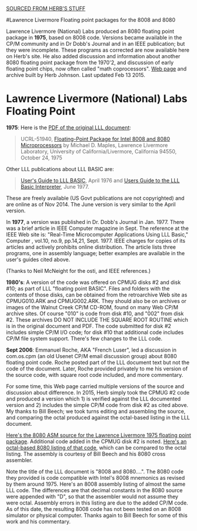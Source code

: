 
[SOURCED FROM HERB'S STUFF](http://www.retrotechnology.com/herbs_stuff/float.html)


#Lawrence Livermore Floating point packages for the 8008 and 8080

Lawrence Livermore (National) Labs produced an 8080 floating point package in **1975**, based on 8008 code. Versions became available in the CP/M community and in Dr Dobb's Journal and in an IEEE publication; but they were incomplete. These programs as corrected are now available here on Herb's site. He also added discussion and information about another 8080 floating point package from the 1970'2, and discussion of early floating point chips, now often called "math coprocessors". [Web page](http://www.retrotechnology.com/herbs_stuff/float.html) and archive built by Herb Johnson.
Last updated Feb 13 2015.

# Lawrence Livermore (National) Labs Floating Point

**1975**: Here is the [PDF of the original LLL document](http://www.llnl.gov/tid/lof/documents/pdf/171286.pdf):

>   UCRL-51940, [Floating-Point Package for Intel 8008 and 8080 Microprocessors](http://www.llnl.gov/tid/lof/documents/pdf/171286.pdf) by Michael D. Maples, Lawrence Livermore Laboratory, University of California/Livermore, California 94550, October 24, 1975

Other LLL publications about LLL BASIC are:

>[User's Guide to LLL BASIC](http://www.osti.gov/scitech/biblio/7342209), April 1976 and [Users Guide to the LLL Basic Interpreter](http://www.osti.gov/scitech/biblio/7303688/), June 1977.

These are freely available (US Govt publications are not copyrighted) and are online as of Nov 2014. The June version is very similar to the April version.

In **1977**, a version was published in Dr. Dobb's Journal in Jan. 1977. There was a brief article in IEEE Computer magazine in Sept. The reference at the IEEE Web site is: "Real-Time Microcomputer Applications Using LLL Basic," Computer , vol.10, no.9, pp.14,21, Sept. 1977. IEEE charges for copies of its articles and actively prohibits online distribution. The article lists three programs, one in assembly language; better examples are available in the user's guides cited above.

(Thanks to Neil McNeight for the osti, and IEEE references.)

**1980's**: A version of the code was offered on CPMUG disks #2 and disk #10; as part of LLL "floating point BASIC". Files and folders with the contents of those disks, can be obtained from the retroarchive Web site as CPMUG010.ARK and CPMUG002.ARK. They should also be on archives or images of the Walnut Creek CP/M CD-ROM, found on many Web CP/M archive sites. Of course "010" is code from disk #10, and "002" from disk #2. These archives DO NOT INCLUDE THE SQUARE ROOT ROUTINE which is in the original document and PDF. The code submitted for disk #2 includes simple CP/M I/O code; for disk #10 that additional code includes CP/M file system support. There's few changes to the LLL code.

**Sept 2006**: Emmanuel Roche, AKA "French Luser", led a discussion in com.os.cpm (an old Usenet CP/M email discussion group) about 8080 floating point code. Roche posted part of the LLL document text but not the code of the document. Later, Roche provided privately to me his version of the source code, with square root code included, and more commentary.

For some time, this Web page carried multiple versions of the source and discussion about difference. In 2015, Herb simply took the CPMUG #2 code and produced a version which 1) is verified against the LLL documented version and 2) includes the simple CP/M code from disk #2 as cited above. My thanks to Bill Beech; we took turns editing and assembling the source, and comparing the octal produced against the octal-based listing in the LLL document.

[Here's the 8080 ASM source for the Lawrence Livermore 1975 floating point package](http://www.retrotechnology.com/herbs_stuff/lll_float_8080_clean.asm). Additional code added in the CPMUG disk #2 is noted. [Here's an octal-based 8080 listing of that code](http://www.retrotechnology.com/herbs_stuff/lll_float_8080_beech.lst), which can be compared to the octal listing. The assembly is courtesy of Bill Beech and his 8080 cross assembler.

Note the title of the LLL document is "8008 and 8080....". The 8080 code they provided is code compatible with Intel's 8008 mnemonics as revised by them around 1975. Here's an 8008 assembly listing of almost the same LLL code. The differences are that decimal constants in the 8080 source were appended with "D", so that the assembler would not assume they were octal. Assembly errors in this listing are due to the added CP/M code. As of this date, the resulting 8008 code has not been tested on an 8008 simulator or physical computer. Thanks again to Bill Beech for some of this work and his commentary.


